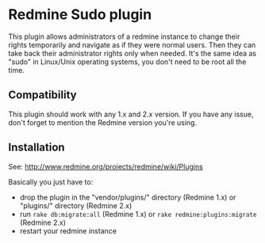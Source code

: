 # Redmine Sudo plugin

This plugin allows administrators of a redmine instance to change their rights temporarily and navigate as if they were normal users. Then they can take back their administrator rights only when needed. It's the same idea as "sudo" in Linux/Unix operating systems, you don't need to be root all the time.

## Compatibility

This plugin should work with any 1.x and 2.x version. If you have any issue, don't forget to mention the Redmine version you're using.

## Installation

See: http://www.redmine.org/projects/redmine/wiki/Plugins

Basically you just have to:

* drop the plugin in the "vendor/plugins/" directory (Redmine 1.x) or "plugins/" directory (Redmine 2.x)
* run `rake db:migrate:all` (Redmine 1.x) or `rake redmine:plugins:migrate` (Redmine 2.x)
* restart your redmine instance
